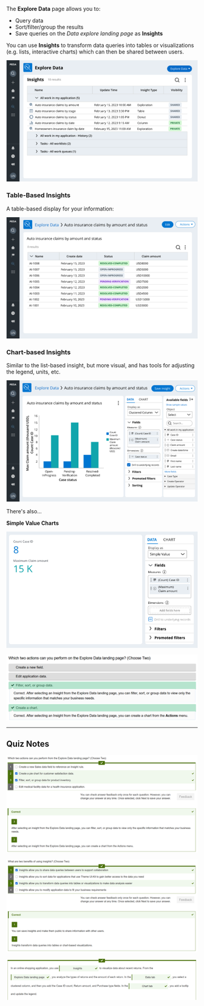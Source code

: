 The **Explore Data** page allows you to:
 - Query data
 - Sort/filter/group the results
 - Save queries on the *Data explore landing page* as **Insights**

You can use **Insights** to transform data queries into tables or visualizations (e.g. lists, interactive charts) which can then be shared between users.

![](attachments/image-6470fadd6196a.webp)

### Table-Based Insights

A table-based display for your information:

![](attachments/image-6470fb30f31cb.webp)

### Chart-based Insights

Similar to the list-based insight, but more visual, and has tools for adjusting the legend, units, etc.

![](attachments/image-6470fd15ed8a6.webp)

There's also...

**Simple Value Charts**

![](attachments/Simple%20value%20chart.webp)

![](attachments/Pasted%20image%2020250606172822.png)

---

## Quiz Notes

![](attachments/Pasted%20image%2020250606172852.png)

![](attachments/Pasted%20image%2020250606172923.png)

![](attachments/Pasted%20image%2020250606172953.png)

